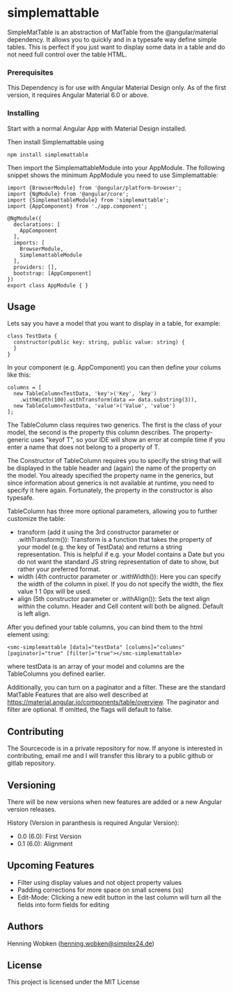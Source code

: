 # simplemattable

SimpleMatTable is an abstraction of MatTable from the @angular/material dependency. It allows you to quickly and in a typesafe way define simple tables. 
This is perfect if you just want to display some data in a table and do not need full control over the table HTML.

### Prerequisites

This Dependency is for use with Angular Material Design only. As of the first version, it requires Angular Material 6.0 or above.

### Installing

Start with a normal Angular App with Material Design installed.

Then install Simplemattable using

```
npm install simplemattable
```

Then import the SimplemattableModule into your AppModule. The following snippet shows the minimum AppModule you need to use Simplemattable:

```
import {BrowserModule} from '@angular/platform-browser';
import {NgModule} from '@angular/core';
import {SimplemattableModule} from 'simplemattable';
import {AppComponent} from './app.component';

@NgModule({
  declarations: [
    AppComponent
  ],
  imports: [
    BrowserModule,
    SimplemattableModule
  ],
  providers: [],
  bootstrap: [AppComponent]
})
export class AppModule { }
```

## Usage

Lets say you have a model that you want to display in a table, for example:

```
class TestData {
  constructor(public key: string, public value: string) {
  }
}
```

In your component (e.g. AppComponent) you can then define your colums like this:

```
columns = [
  new TableColumn<TestData, 'key'>('Key', 'key')
    .withWidth(100).withTransform(data => data.substring(3)),
  new TableColumn<TestData, 'value'>('Value', 'value')
];
```

The TableColumn class requires two generics. The first is the class of your model, the second is the property this column describes. 
The property-generic uses "keyof T", so your IDE will show an error at compile time if you enter a name that does not belong to a property of T.

The Constructor of TableColumn requires you to specify the string that will be displayed in the table header and (again) the name of the property on the model. 
You already specified the property name in the generics, but since information about generics is not available at runtime, you need to specify it here again. 
Fortunately, the property in the constructor is also typesafe.

TableColumn has three more optional parameters, allowing you to further customize the table:
- transform (add it using the 3rd constructor parameter or .withTransform()): Transform is a function that takes the property of your model (e.g. the key of TestData) and returns a string representation. 
This is helpful if e.g. your Model contains a Date but you do not want the standard JS string representation of date to show, but rather your preferred format. 
- width (4th contructor parameter or .withWidth()): Here you can specify the width of the column in pixel. If you do not specify the width, the flex value 1 1 0px will be used.
- align (5th constructor parameter or .withAlign()): Sets the text align within the column. Header and Cell content will both be aligned. Default is left align. 

After you defined your table columns, you can bind them to the html element using:

```
<smc-simplemattable [data]="testData" [columns]="columns" [paginator]="true" [filter]="true"></smc-simplemattable>
```

where testData is an array of your model and columns are the TableColumns you defined earlier.

Additionally, you can turn on a paginator and a filter. These are the standard MatTable Features that are also well described at
https://material.angular.io/components/table/overview.
The paginator and filter are optional. If omitted, the flags will default to false.

## Contributing

The Sourcecode is in a private repository for now. 
If anyone is interested in contributing, email me and I will transfer this library to a public github or gitlab repository.

## Versioning

There will be new versions when new features are added or a new Angular version releases.

History (Version in paranthesis is required Angular Version):
+ 0.0 (6.0): First Version
+ 0.1 (6.0): Alignment

## Upcoming Features
+ Filter using display values and not object property values
+ Padding corrections for more space on small screens (xs)
+ Edit-Mode: Clicking a new edit button in the last column will turn all the fields into form fields for editing

## Authors

Henning Wobken (henning.wobken@simplex24.de)

## License

This project is licensed under the MIT License
